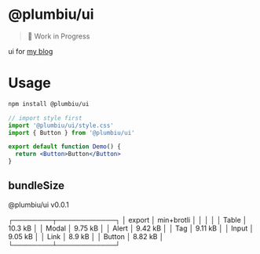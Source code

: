 # @plumbiu/ui

> 🚧 Work in Progress

ui for [my blog](https://github.com/Plumbiu/blog)

# Usage

```bash
npm install @plumbiu/ui
```

```jsx
// import style first
import '@plumbiu/ui/style.css'
import { Button } from '@plumbiu/ui'

export default function Demo() {
  return <Button>Button</Button>
}
```

## bundleSize

@plumbiu/ui v0.0.1

┌────────┬────────────┐
│ export │ min+brotli │
│        │            │
│ Table  │    10.3 kB │
│ Modal  │    9.75 kB │
│ Alert  │    9.42 kB │
│ Tag    │    9.11 kB │
│ Input  │    9.05 kB │
│ Link   │     8.9 kB │
│ Button │    8.82 kB │
└────────┴────────────┘